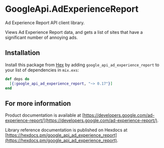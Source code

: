 # GoogleApi.AdExperienceReport

Ad Experience Report API client library.

Views Ad Experience Report data, and gets a list of sites that have a significant number of annoying ads.

## Installation

Install this package from [Hex](https://hex.pm) by adding
`google_api_ad_experience_report` to your list of dependencies in `mix.exs`:

```elixir
def deps do
  [{:google_api_ad_experience_report, "~> 0.17"}]
end
```

## For more information

Product documentation is available at [https://developers.google.com/ad-experience-report/](https://developers.google.com/ad-experience-report/).

Library reference documentation is published on Hexdocs at
[https://hexdocs.pm/google_api_ad_experience_report](https://hexdocs.pm/google_api_ad_experience_report).
